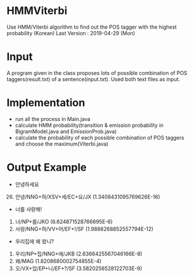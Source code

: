 # HMMViterbi
Use HMM/Viterbi algorithm to find out the POS tagger with the highest probability (Korean)
Last Version : 2019-04-29 (Mon)

# Input
A program given in the class proposes lots of possible combination of POS taggers(result.txt) of a sentence(input.txt).
Used both text files as input.

# Implementation
- run all the process in Main.java
- calculate HMM probability(transition & emission probability in BigramModel.java and EmissionProb.java)
- calculate the probability of each possible combination of POS taggers and choose the maximum(Viterbi.java)

# Output Example
* 안녕하세요 
26) 안녕/NNG+하/XSV+세/EC+요/JX (1.3408431095769626E-16)

* 너를 사랑해!
 1) 너/NP+를/JKO (6.624871528766695E-6)
 2) 사랑/NNG+하/VV+어/EF+!/SF (1.9886268852557794E-12)

* 우리집에 왜 왔니?
 1) 우리/NP+집/NNG+에/JKB (2.6366425567046166E-8)
 1) 왜/MAG (1.8208680002754855E-4)
 5) 오/VX+았/EP+니/EF+?/SF (3.5820256528122703E-9)
